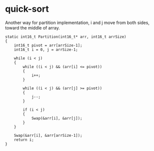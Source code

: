 # quick-sort

Another way for partition implementation, i and j move from both sides, toward the middle of array.
```
static int16_t Partition(int16_t* arr, int16_t arrSize)
{
    int16_t pivot = arr[arrSize-1];
    int16_t i = 0, j = arrSize-1;

    while (i < j)
    {
        while ((i < j) && (arr[i] <= pivot))
        {
            i++;
        }
        
        while ((i < j) && (arr[j] >= pivot))
        {
            j--;
        }

        if (i < j)
        {
            Swap(&arr[i], &arr[j]);
        }
    }

    Swap(&arr[i], &arr[arrSize-1]);
    return i;
}
```
